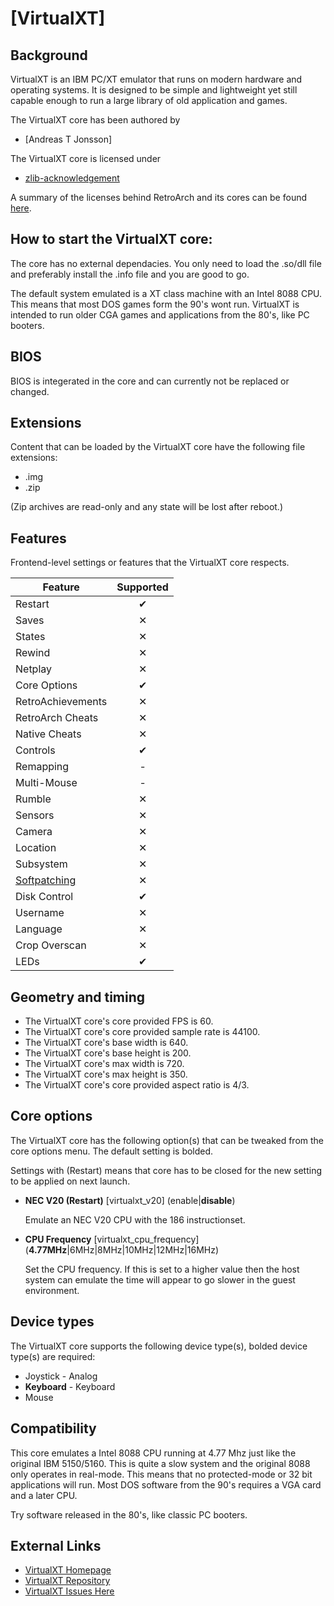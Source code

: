 # [VirtualXT]

## Background

VirtualXT is an IBM PC/XT emulator that runs on modern hardware and operating systems. It is designed to be simple and lightweight yet still capable enough to run a large library of old application and games.

The VirtualXT core has been authored by

- [Andreas T Jonsson]

The VirtualXT core is licensed under

- [zlib-acknowledgement](https://spdx.org/licenses/preview/zlib-acknowledgement.html)

A summary of the licenses behind RetroArch and its cores can be found [here](../development/licenses.md).

## How to start the VirtualXT core:

The core has no external dependacies. You only need to load the .so/dll file and preferably install the .info file and you are good to go.

The default system emulated is a XT class machine with an Intel 8088 CPU. This means that most DOS games form the 90's wont run. VirtualXT is intended to run older CGA games and applications from the 80's, like PC booters.

## BIOS

BIOS is integerated in the core and can currently not be replaced or changed.

## Extensions

Content that can be loaded by the VirtualXT core have the following file extensions:

- .img
- .zip

(Zip archives are read-only and any state will be lost after reboot.)

## Features

Frontend-level settings or features that the VirtualXT core respects.

| Feature           | Supported |
|-------------------|:---------:|
| Restart           | ✔         |
| Saves             | ✕         |
| States            | ✕         |
| Rewind            | ✕         |
| Netplay           | ✕         |
| Core Options      | ✔         |
| RetroAchievements | ✕         |
| RetroArch Cheats  | ✕         |
| Native Cheats     | ✕         |
| Controls          | ✔         |
| Remapping         | -         |
| Multi-Mouse       | -         |
| Rumble            | ✕         |
| Sensors           | ✕         |
| Camera            | ✕         |
| Location          | ✕         |
| Subsystem         | ✕         |
| [Softpatching](../guides/softpatching.md) | ✕         |
| Disk Control      | ✔         |
| Username          | ✕         |
| Language          | ✕         |
| Crop Overscan     | ✕         |
| LEDs              | ✔         |

## Geometry and timing

- The VirtualXT core's core provided FPS is 60.
- The VirtualXT core's core provided sample rate is 44100.
- The VirtualXT core's base width is 640.
- The VirtualXT core's base height is 200.
- The VirtualXT core's max width is 720.
- The VirtualXT core's max height is 350.
- The VirtualXT core's core provided aspect ratio is 4/3.

## Core options

The VirtualXT core has the following option(s) that can be tweaked from the core options menu. The default setting is bolded.

Settings with (Restart) means that core has to be closed for the new setting to be applied on next launch.

- **NEC V20 (Restart)** [virtualxt_v20] (enable|**disable**)

	Emulate an NEC V20 CPU with the 186 instructionset.

- **CPU Frequency** [virtualxt_cpu_frequency] (**4.77MHz**|6MHz|8MHz|10MHz|12MHz|16MHz)

	Set the CPU frequency. If this is set to a higher value then the host system can emulate
	the time will appear to go slower in the guest environment.

## Device types

The VirtualXT core supports the following device type(s), bolded device type(s) are required:

- Joystick - Analog
- **Keyboard** - Keyboard
- Mouse

## Compatibility

This core emulates a Intel 8088 CPU running at 4.77 Mhz just like the original IBM 5150/5160. This is quite a slow system and the original 8088 only operates in real-mode. This means that no protected-mode or 32 bit applications will run. Most DOS software from the 90's requires a VGA card and a later CPU.

Try software released in the 80's, like classic PC booters.

## External Links

- [VirtualXT Homepage](https://virtualxt.org)
- [VirtualXT Repository](https://github.com/andreas-jonsson/virtualxt)
- [VirtualXT Issues Here](https://github.com/andreas-jonsson/virtualxt/issues)
